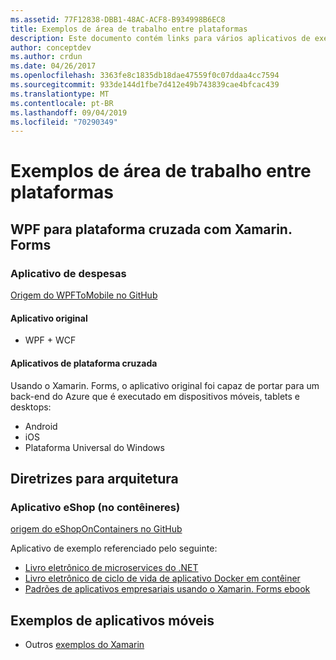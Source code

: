 ```yaml
---
ms.assetid: 77F12838-DBB1-48AC-ACF8-B934998B6EC8
title: Exemplos de área de trabalho entre plataformas
description: Este documento contém links para vários aplicativos de exemplo que foram portados para execução como aplicativos de plataforma cruzada com o Xamarin.
author: conceptdev
ms.author: crdun
ms.date: 04/26/2017
ms.openlocfilehash: 3363fe8c1835db18dae47559f0c07ddaa4cc7594
ms.sourcegitcommit: 933de144d1fbe7d412e49b743839cae4bfcac439
ms.translationtype: MT
ms.contentlocale: pt-BR
ms.lasthandoff: 09/04/2019
ms.locfileid: "70290349"
---
```

# <a name="cross-platform-desktop-samples"></a>Exemplos de área de trabalho entre plataformas

## <a name="wpf-to-cross-platform-with-xamarinforms"></a>WPF para plataforma cruzada com Xamarin. Forms

### <a name="expenses-app"></a>Aplicativo de despesas

[Origem do WPFToMobile no GitHub](https://github.com/nishanil/WPFToMobile)

#### <a name="original-app"></a>Aplicativo original

* WPF + WCF

#### <a name="cross-platform-apps"></a>Aplicativos de plataforma cruzada

Usando o Xamarin. Forms, o aplicativo original foi capaz de portar para um back-end do Azure que é executado em dispositivos móveis, tablets e desktops:

* Android
* iOS
* Plataforma Universal do Windows

## <a name="architecture-guidance"></a>Diretrizes para arquitetura

### <a name="eshop-on-containers-app"></a>Aplicativo eShop (no contêineres)

[origem do eShopOnContainers no GitHub](https://github.com/dotnet-architecture/eShopOnContainers)

Aplicativo de exemplo referenciado pelo seguinte:

* [Livro eletrônico de microservices do .NET](https://aka.ms/microservicesebook)
* [Livro eletrônico de ciclo de vida de aplicativo Docker em contêiner](https://aka.ms/dockerlifecycleebook)
* [Padrões de aplicativos empresariais usando o Xamarin. Forms ebook](~/xamarin-forms/enterprise-application-patterns/index.md)

## <a name="mobile-app-samples"></a>Exemplos de aplicativos móveis

* Outros [exemplos do Xamarin](https://docs.microsoft.com/samples/browse/?products=xamarin)
